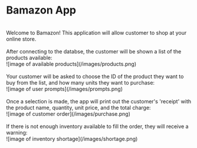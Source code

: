# Bamazon App 
<br>
Welcome to Bamazon! This application will allow customer to shop at your online store.
<br>
<br>
After connecting to the databse, the customer will be shown a list of the products available:
<br>
![image of available products](/images/products.png)
 
<br>
<br>
Your customer will be asked to choose the ID of the product they want to buy from the list, and how many units they want to purchase:
<br>
![image of user prompts](/images/prompts.png)
<br>
<br>
Once a selection is made, the app will print out the customer's 'receipt' with the product name, quantity, unit price, and the total charge:
<br>
![image of customer order](/images/purchase.png)
<br>
<br>
If there is not enough inventory available to fill the order, they will receive a warning:
<br>
![image of inventory shortage](/images/shortage.png)


